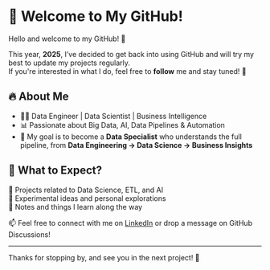 # 👋 Welcome to My GitHub!  

Hello and welcome to my GitHub! 🎉  

This year, **2025**, I’ve decided to get back into using GitHub and will try my best to update my projects regularly.  
If you're interested in what I do, feel free to **follow** me and stay tuned! 🚀  

## 🔥 About Me  
- 👨‍💻 Data Engineer | Data Scientist | Business Intelligence  
- 📊 Passionate about Big Data, AI, Data Pipelines & Automation  
- 🎯 My goal is to become a **Data Specialist** who understands the full pipeline, from **Data Engineering → Data Science → Business Insights**  

## 📌 What to Expect?  
🔹 Projects related to Data Science, ETL, and AI  
🔹 Experimental ideas and personal explorations  
🔹 Notes and things I learn along the way  

📫 Feel free to connect with me on [LinkedIn]([#](https://www.linkedin.com/in/nattapat-kongpanya/)) or drop a message on GitHub Discussions!  

---

Thanks for stopping by, and see you in the next project! 🚀  


<!---
3igtem/3igtem is a ✨ special ✨ repository because its `README.md` (this file) appears on your GitHub profile.
You can click the Preview link to take a look at your changes.
--->
